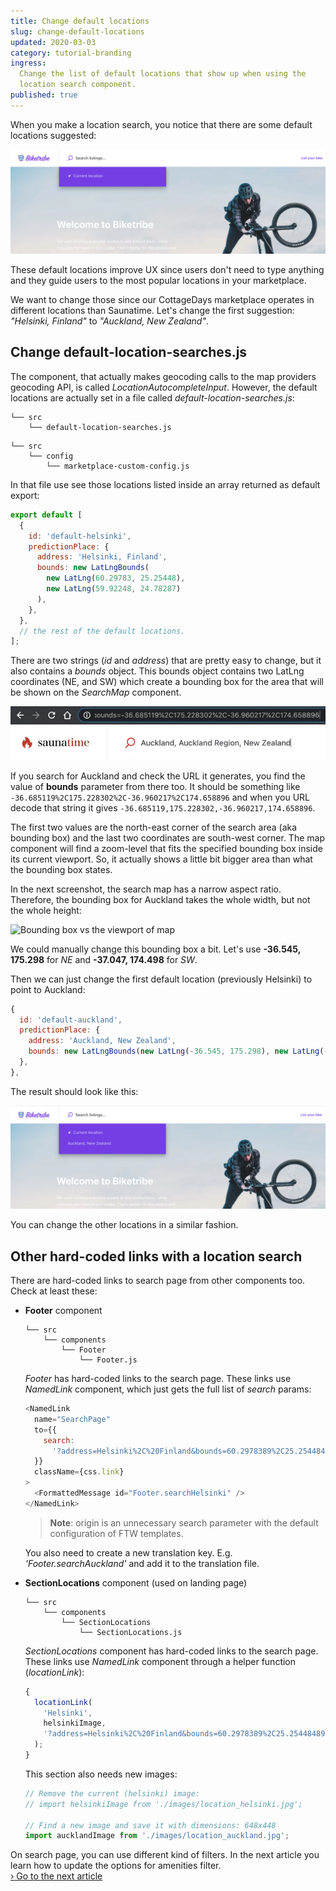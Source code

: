 ```yaml
---
title: Change default locations
slug: change-default-locations
updated: 2020-03-03
category: tutorial-branding
ingress:
  Change the list of default locations that show up when using the
  location search component.
published: true
---
```


When you make a location search, you notice that there are some default
locations suggested:

![Default search locations component rendered](./default-search-locations.png)

These default locations improve UX since users don't need to type
anything and they guide users to the most popular locations in your
marketplace.

We want to change those since our CottageDays marketplace operates in
different locations than Saunatime. Let's change the first suggestion:
_"Helsinki, Finland"_ to _"Auckland, New Zealand"_.

## Change default-location-searches.js

The component, that actually makes geocoding calls to the map providers
geocoding API, is called _LocationAutocompleteInput_. However, the
default locations are actually set in a file called
_default-location-searches.js_:

```shell
└── src
    └── default-location-searches.js
```

<extrainfo title="FTW-product has moved config files into a different location">

```shell
└── src
    └── config
        └── marketplace-custom-config.js
```

</extrainfo>

In that file use see those locations listed inside an array returned as
default export:

```js
export default [
  {
    id: 'default-helsinki',
    predictionPlace: {
      address: 'Helsinki, Finland',
      bounds: new LatLngBounds(
        new LatLng(60.29783, 25.25448),
        new LatLng(59.92248, 24.78287)
      ),
    },
  },
  // the rest of the default locations.
];
```

There are two strings (_id_ and _address_) that are pretty easy to
change, but it also contains a _bounds_ object. This bounds object
contains two LatLng coordinates (NE, and SW) which create a bounding box
for the area that will be shown on the _SearchMap_ component.

![Find bounds for Auckland](find-bounds-for-auckland.png)

If you search for Auckland and check the URL it generates, you find the
value of **bounds** parameter from there too. It should be something
like `-36.685119%2C175.228302%2C-36.960217%2C174.658896` and when you
URL decode that string it gives
`-36.685119,175.228302,-36.960217,174.658896`.

The first two values are the north-east corner of the search area (aka
bounding box) and the last two coordinates are south-west corner. The
map component will find a zoom-level that fits the specified bounding
box inside its current viewport. So, it actually shows a little bit
bigger area than what the bounding box states.

In the next screenshot, the search map has a narrow aspect ratio.
Therefore, the bounding box for Auckland takes the whole width, but not
the whole height:

![Bounding box vs the viewport of map](corners-of-bounding-box.png)

We could manually change this bounding box a bit. Let's use **-36.545,
175.298** for _NE_ and **-37.047, 174.498** for _SW_.

Then we can just change the first default location (previously Helsinki)
to point to Auckland:

```js
{
  id: 'default-auckland',
  predictionPlace: {
    address: 'Auckland, New Zealand',
    bounds: new LatLngBounds(new LatLng(-36.545, 175.298), new LatLng(-37.047,174.498)),
  },
},
```

The result should look like this:

![Auckland in default locations](auckland-in-default-locations.png)

You can change the other locations in a similar fashion.

## Other hard-coded links with a location search

There are hard-coded links to search page from other components too.
Check at least these:

- **Footer** component

    <extrainfo title="Extra: adjust locations listed in Footer component">

  ```shell
  └── src
      └── components
          └── Footer
              └── Footer.js
  ```

  _Footer_ has hard-coded links to the search page. These links use
  _NamedLink_ component, which just gets the full list of _search_
  params:

  ```js
  <NamedLink
    name="SearchPage"
    to={{
      search:
        '?address=Helsinki%2C%20Finland&bounds=60.2978389%2C25.254484899999966%2C59.9224887%2C24.782875800000056&origin=60.16985569999999%2C24.93837910000002',
    }}
    className={css.link}
  >
    <FormattedMessage id="Footer.searchHelsinki" />
  </NamedLink>
  ```

  > **Note**: origin is an unnecessary search parameter with the default
  > configuration of FTW templates.

  You also need to create a new translation key. E.g.
  _'Footer.searchAuckland'_ and add it to the translation file.

    </extrainfo>

- **SectionLocations** component (used on landing page)

    <extrainfo title="Extra: adjust locations listed in SectionLocations component">

  ```shell
  └── src
      └── components
          └── SectionLocations
              └── SectionLocations.js
  ```

  _SectionLocations_ component has hard-coded links to the search page.
  These links use _NamedLink_ component through a helper function
  (_locationLink_):

  ```js
  {
    locationLink(
      'Helsinki',
      helsinkiImage,
      '?address=Helsinki%2C%20Finland&bounds=60.2978389%2C25.254484899999966%2C59.9224887%2C24.782875800000056&origin=60.16985569999999%2C24.93837910000002'
    );
  }
  ```

  This section also needs new images:

  ```js
  // Remove the current (helsinki) image:
  // import helsinkiImage from './images/location_helsinki.jpg';

  // Find a new image and save it with dimensions: 648x448
  import aucklandImage from './images/location_auckland.jpg';
  ```

    </extrainfo>

On search page, you can use different kind of filters. In the next
article you learn how to update the options for amenities filter.<br />
[› Go to the next article](/tutorial/customize-amenities-filter/)
